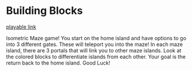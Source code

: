 # Building Blocks

[playable link](https://mathisfun.itch.io/building-blocks)

Isometric Maze game! You start on the home island and have options to go into 3 different gates. These will teleport you into the maze! In each maze island, there are 3 portals that will link you to other maze islands. Look at the colored blocks to differentiate islands from each other. Your goal is the return back to the home island. Good Luck!


